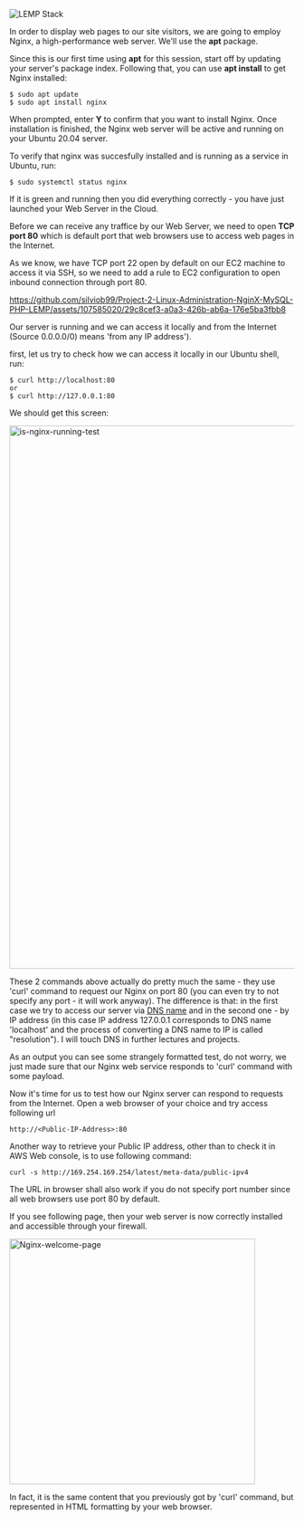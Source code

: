 ![LEMP Stack](https://github.com/silviob99/Project-2-Linux-Administration-NginX-MySQL-PHP-LEMP/assets/107585020/01f8a2b1-844f-42ec-9d0e-dec7854aae96)

In order to display web pages to our site visitors, we are going to employ Nginx, a high-performance web server. We'll use the **apt** package.  

Since this is our first time using **apt** for this session, start off by updating your server's package index. Following that, you can use **apt install** to get Nginx
installed:  

```
$ sudo apt update  
$ sudo apt install nginx  
```
 
When prompted, enter **Y** to confirm that you want to install Nginx. Once installation is finished, the Nginx web server will be active and running on your Ubuntu 20.04 server.   

 To verify that nginx was succesfully installed and is running as a service in Ubuntu, run:  

```$ sudo systemctl status nginx```  

 If it is green and running then you did everything correctly - you have just launched your Web Server in the Cloud.  

 Before we can receive any traffice by our Web Server, we need to open **TCP port 80** which is default port that web browsers use to access web pages in the Internet.

As we know, we have TCP port 22 open by default on our EC2 machine to access it via SSH, so we need to add a rule to EC2 configuration to open inbound connection through port 80.   



https://github.com/silviob99/Project-2-Linux-Administration-NginX-MySQL-PHP-LEMP/assets/107585020/29c8cef3-a0a3-426b-ab6a-176e5ba3fbb8  

Our server is running and we can access it locally and from the Internet (Source 0.0.0.0/0) means 'from any IP address').  

first, let us try to check how we can access it locally in our Ubuntu shell, run:

```
$ curl http://localhost:80
or
$ curl http://127.0.0.1:80
```
We should get this screen:  

 <img width="960" alt="is-nginx-running-test" src="https://github.com/silviob99/Project-2-Linux-Administration-NginX-MySQL-PHP-LEMP/assets/107585020/37f2e6fd-c421-489d-aaac-25da7fdffb7b">  

These 2 commands above actually do pretty much the same - they use 'curl' command to request our Nginx on port 80 (you can even try to not specify any port - it will work anyway). The difference is that: in the first case we try to access our server via [DNS name](https://www.cloudflare.com/en-gb/learning/dns/what-is-dns/) and in the second one - by IP address (in this case IP address 127.0.0.1 corresponds to DNS name 'localhost' and the process of converting a DNS name to IP is called "resolution"). I will touch DNS in further lectures and projects.  

As an output you can see some strangely formatted test, do not worry, we just made sure that our Nginx web service responds to 'curl' command with some payload.  

Now it's time for us to test  how our Nginx server can respond to requests from the Internet. Open a web browser of your choice and try access following url  

```http://<Public-IP-Address>:80```  

Another way to retrieve your Public IP address, other than to check it in AWS Web console, is to use following command:  

```curl -s http://169.254.169.254/latest/meta-data/public-ipv4```  

The URL in browser shall also work if you do not specify port number since all web browsers use port 80 by default.  

If you see following page, then your web server is now correctly installed and accessible through your firewall.  

<img width="434" alt="Nginx-welcome-page" src="https://github.com/silviob99/Project-2-Linux-Administration-NginX-MySQL-PHP-LEMP/assets/107585020/252d72bf-de4f-4285-8894-860e2f0fba73">   

In fact, it is the same content that you previously got by 'curl' command, but represented in HTML formatting by your web browser.  



